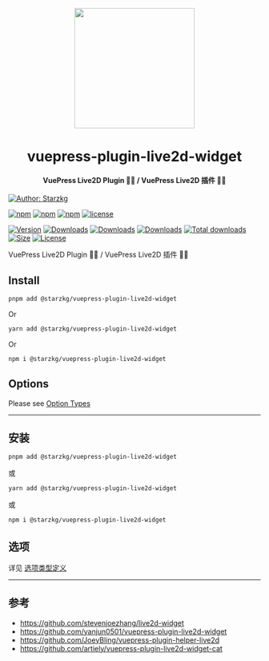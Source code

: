 <!-- markdownlint-disable -->
<p align="center">
  <img width="240" src="https://vuepress-star.shentuzhigang.cn/images/hero.png" style="text-align: center;"/>
</p>
<h1 align="center">vuepress-plugin-live2d-widget</h1>
<h4 align="center">VuePress Live2D Plugin 🧝‍♀️ / VuePress Live2D 插件 🧝‍♀️</h4>

[![Author: Starzkg](https://img.shields.io/badge/Author-Starzkg-blue.svg?style=for-the-badge)](https://shentuzhigang.cn)

<!-- markdownlint-restore -->

[![npm](https://badgen.net/npm/v/@starzkg/vuepress-plugin-live2d-widget)](https://www.npmjs.com/package/@starzkg/vuepress-plugin-live2d-widget)
[![npm](https://badgen.net/npm/v/@starzkg/vuepress-plugin-live2d-widget/beta)](https://www.npmjs.com/package/@starzkg/vuepress-plugin-live2d-widget)
[![npm](https://badgen.net/npm/v/@starzkg/vuepress-plugin-live2d-widget/next)](https://www.npmjs.com/package/@starzkg/vuepress-plugin-live2d-widget)
[![license](https://badgen.net/npm/license/@starzkg/vuepress-plugin-live2d-widget)](https://github.com/vuepress-star/vuepress-plugin-live2d-widget/blob/main/LICENSE)

[![Version](https://img.shields.io/npm/v/@starzkg/vuepress-plugin-live2d-widget.svg?style=flat-square&logo=npm)](https://www.npmjs.com/package/@starzkg/vuepress-plugin-live2d-widget)
[![Downloads](https://img.shields.io/npm/dw/@starzkg/vuepress-plugin-live2d-widget.svg?style=flat-square&logo=npm)](https://www.npmjs.com/package/@starzkg/vuepress-plugin-live2d-widget)
[![Downloads](https://img.shields.io/npm/dm/@starzkg/vuepress-plugin-live2d-widget.svg?style=flat-square&logo=npm)](https://www.npmjs.com/package/@starzkg/vuepress-plugin-live2d-widget)
[![Downloads](https://img.shields.io/npm/dy/@starzkg/vuepress-plugin-live2d-widget.svg?style=flat-square&logo=npm)](https://www.npmjs.com/package/@starzkg/vuepress-plugin-live2d-widget)
[![Total downloads](https://img.shields.io/npm/dt/@starzkg/vuepress-plugin-live2d-widget?style=flat-square&logo=npm)](https://www.npmjs.com/package/@starzkg/vuepress-plugin-live2d-widget)
[![Size](https://img.shields.io/bundlephobia/min/@starzkg/vuepress-plugin-live2d-widget?style=flat-square&logo=npm)](https://www.npmjs.com/package/@starzkg/vuepress-plugin-live2d-widget)
[![License](https://img.shields.io/npm/l/@starzkg/vuepress-plugin-live2d-widget.svg?style=flat-square&logo=npm)](https://github.com/vuepress-star/vuepress-plugin-live2d-widget/blob/main/LICENSE)

VuePress Live2D Plugin 🧝‍♀️ / VuePress Live2D 插件 🧝‍♀️

## Install

```bash
pnpm add @starzkg/vuepress-plugin-live2d-widget
```

Or

```bash
yarn add @starzkg/vuepress-plugin-live2d-widget
```

Or

```bash
npm i @starzkg/vuepress-plugin-live2d-widget
```

## Options

Please see [Option Types](https://github.com/vuepress-theme-hope/vuepress-theme-hope/blob/main/packages/live2d/src/shared/options.ts)

---

## 安装

```bash
pnpm add @starzkg/vuepress-plugin-live2d-widget
```

或

```bash
yarn add @starzkg/vuepress-plugin-live2d-widget
```

或

```bash
npm i @starzkg/vuepress-plugin-live2d-widget
```

## 选项

详见 [选项类型定义](https://github.com/vuepress-theme-hope/vuepress-theme-hope/blob/main/packages/live2d/src/shared/options.ts)

---

## 参考
 - https://github.com/stevenjoezhang/live2d-widget
 - https://github.com/yanjun0501/vuepress-plugin-live2d-widget
 - https://github.com/JoeyBling/vuepress-plugin-helper-live2d
 - https://github.com/artiely/vuepress-plugin-live2d-widget-cat
